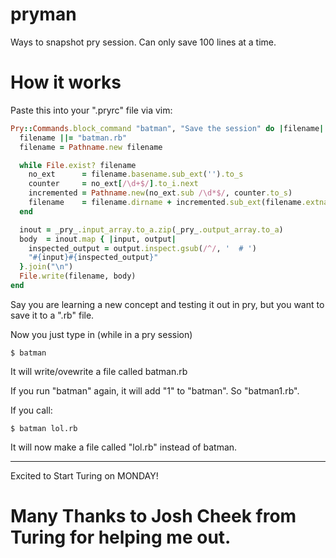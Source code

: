 # pryman
Ways to snapshot pry session. Can only save 100 lines at a time.

# How it works

Paste this into your ".pryrc" file via vim:

```ruby
Pry::Commands.block_command "batman", "Save the session" do |filename|
  filename ||= "batman.rb"
  filename = Pathname.new filename

  while File.exist? filename
    no_ext      = filename.basename.sub_ext('').to_s
    counter     = no_ext[/\d+$/].to_i.next
    incremented = Pathname.new(no_ext.sub /\d*$/, counter.to_s)
    filename    = filename.dirname + incremented.sub_ext(filename.extname)
  end

  inout = _pry_.input_array.to_a.zip(_pry_.output_array.to_a)
  body  = inout.map { |input, output|
    inspected_output = output.inspect.gsub(/^/, '  # ')
    "#{input}#{inspected_output}"
  }.join("\n")
  File.write(filename, body)
end
```

Say you are learning a new concept and testing it out in pry, but you want to save it to a ".rb" file.

Now you just type in (while in a pry session)

    $ batman

It will write/ovewrite a file called batman.rb

If you run "batman" again, it will add "1" to "batman". So "batman1.rb".

If you call: 

    $ batman lol.rb

It will now make a file called "lol.rb" instead of batman.

----------------------------------------------------------------------------------------

Excited to Start Turing on MONDAY!

# Many Thanks to Josh Cheek from Turing for helping me out.

